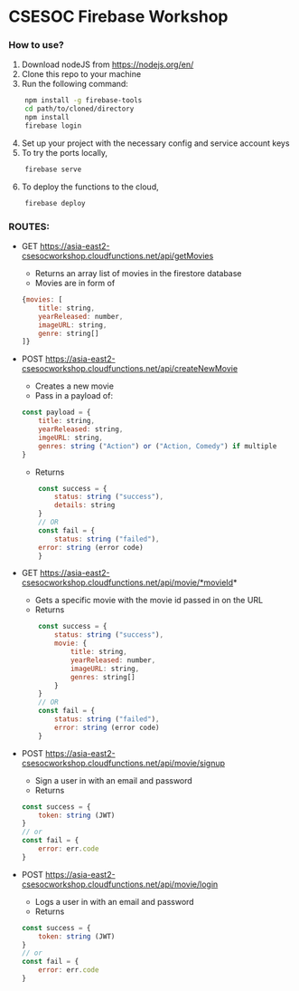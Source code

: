 # CSESOC Firebase Workshop
### How to use?
1. Download nodeJS from https://nodejs.org/en/
2. Clone this repo to your machine
3. Run the following command:
```bash
    npm install -g firebase-tools
    cd path/to/cloned/directory
    npm install
    firebase login
```
4. Set up your project with the necessary config and service account keys
5. To try the ports locally,
```bash
    firebase serve
```
6. To deploy the functions to the cloud,
```bash
    firebase deploy
```

### ROUTES:
* GET https://asia-east2-csesocworkshop.cloudfunctions.net/api/getMovies
	* Returns an array list of movies in the firestore database
	* Movies are in form of
	```javascript
	{movies: [
		title: string,
		yearReleased: number,
		imageURL: string, 
		genre: string[]
	]}
	```
* POST https://asia-east2-csesocworkshop.cloudfunctions.net/api/createNewMovie
	* Creates a new movie
	* Pass in a payload of:
	```javascript
	const payload = {
		title: string, 
		yearReleased: string, 
		imgeURL: string, 
		genres: string ("Action") or ("Action, Comedy") if multiple
	}
	```
	* Returns 
	```javascript
		const success = {
			status: string ("success"), 
			details: string
		}
		// OR
		const fail = {
			status: string ("failed"), 
		error: string (error code)
		}
	```
* GET https://asia-east2-csesocworkshop.cloudfunctions.net/api/movie/*movieId*
	* Gets a specific movie with the movie id passed in on the URL
	* Returns
	```javascript
		const success = {
			status: string ("success"), 
			movie: {
				title: string, 
				yearReleased: number, 
				imageURL: string,
				genres: string[]
			}
		}
		// OR
		const fail = {
			status: string ("failed"), 
			error: string (error code)
		}
	```

* POST https://asia-east2-csesocworkshop.cloudfunctions.net/api/movie/signup
	* Sign a user in with an email and password
	* Returns 
	```javascript
	const success = {
		token: string (JWT)
	}
	// or
	const fail = {
		error: err.code
	}
	```

* POST https://asia-east2-csesocworkshop.cloudfunctions.net/api/movie/login
	* Logs a user in with an email and password
	* Returns 
	```javascript
	const success = {
		token: string (JWT)
	}
	// or
	const fail = {
		error: err.code
	}
